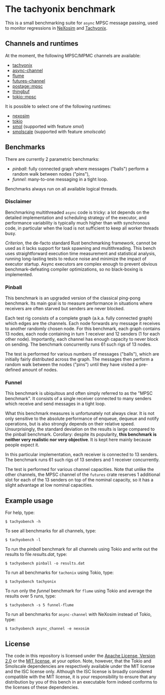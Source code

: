 # The tachyonix benchmark

This is a small benchmarking suite for `async` MPSC message passing, used to
monitor regressions in [NeXosim][nexosim] and [Tachyonix][tachyonix].

## Channels and runtimes

At the moment, the following MPSC/MPMC channels are available:

- [tachyonix]
- [async-channel]
- [flume]
- [futures-channel]
- [postage::mpsc]
- [thingbuf]
- [tokio::mpsc]

It is possible to select one of the following runtimes:

- [nexosim]
- [tokio]
- [smol] (supported with feature _smol_)
- [smolscale] (supported with feature _smolscale_)

[tachyonix]: https://github.com/asynchronics/tachyonix
[async-channel]: https://github.com/smol-rs/async-channel
[flume]: https://github.com/zesterer/flume
[futures-channel]: https://github.com/rust-lang/futures-rs
[postage::mpsc]: https://github.com/austinjones/postage-rs
[thingbuf]: https://github.com/hawkw/thingbuf
[tokio::mpsc]: https://github.com/tokio-rs/tokio
[nexosim]: https://github.com/asynchronics/nexosim
[tokio]: https://github.com/tokio-rs/tokio
[smol]: https://github.com/smol-rs/smol
[smolscale]: https://github.com/geph-official/smolscale

## Benchmarks

There are currently 2 parametric benchmarks:

- _pinball_: fully connected graph where messages ("balls") perform a random
  walk between nodes ("pins"),
- _funnel_: many-to-one messaging in a tight loop.

Benchmarks always run on all available logical threads.

### Disclaimer

Benchmarking multithreaded `async` code is tricky: a lot depends on the detailed
implementation and scheduling strategy of the executor, and performance
variability is typically much higher than with synchronous code, in particular
when the load is not sufficient to keep all worker threads busy.

_Criterion_, the de-facto standard Rust benchmarking framework, cannot be used
as it lacks support for task spawning and multithreading. This bench uses
straightforward execution time measurement and statistical analysis, running
long-lasting tests to reduce noise and minimize the impact of executor startup.
Async executors are complex enough to prevent obvious benchmark-defeating
compiler optimizations, so no black-boxing is implemented.

### Pinball

This benchmark is an upgraded version of the classical ping-pong benchmark. Its
main goal is to measure performance in situations where receivers are often
starved but senders are never blocked.

Each test rig consists of a complete graph (a.k.a. fully connected graph) which
edges are the channels. Each node forwards any message it receives to another
randomly chosen node. For this benchmark, each graph contains 13 nodes, each
node containing in turn 1 receiver and 12 senders (1 for each other node).
Importantly, each channel has enough capacity to never block on sending. The
benchmark concurrently runs 61 such rigs of 13 nodes.

The test is performed for various numbers of messages ("balls"), which are
initially fairly distributed across the graph. The messages then perform a
random walk between the nodes ("pins") until they have visited a pre-defined
amount of nodes.

### Funnel

This benchmark is ubiquitous and often simply referred to as the "MPSC
benchmark". It consists of a single receiver connected to many senders which
receive and send messages in a tight loop.

What this benchmark measures is unfortunately not always clear. It is not only
sensitive to the absolute performance of enqueue, dequeue and notify operations,
but is also strongly depends on their relative speed. Unsurprisingly, the
standard deviation on the results is large compared to the pinball benchmark.
Corollary: despite its popularity, **this benchmark is neither very realistic
nor very objective**. It is kept here mainly because people expect it.

In this particular implementation, each receiver is connected to 13 senders. The
benchmark runs 61 such rigs of 13 senders and 1 receiver concurrently.

The test is performed for various channel capacities. Note that unlike the other
channels, the MPSC channel of the `futures` crate reserves 1 additional slot for
each of the 13 senders on top of the nominal capacity, so it has a slight
advantage at low nominal capacities.

## Example usage

For help, type:

```
$ tachyobench -h
```

To see all benchmarks for all channels, type:

```
$ tachyobench -l
```

To run the _pinball_ benchmark for all channels using Tokio and write out the
results to file _results.dat_, type:

```
$ tachyobench pinball -o results.dat
```

To run all benchmarks for `tachonix` using Tokio, type:

```
$ tachyobench tachyonix
```

To run only the _funnel_ benchmark for `flume` using Tokio and average the
results over 5 runs, type:

```
$ tachyobench -s 5 funnel-flume
```

To run all benchmarks for `async-channel` with NeXosim instead of Tokio, type:

```
$ tachyobench async_channel -e nexosim
```

## License

The code in this repository is licensed under the [Apache License, Version
2.0](LICENSE-APACHE) or the [MIT license](LICENSE-MIT), at your option. Note,
however, that the Tokio and Smolscale dependencies are respectively available
under the MIT license and the ISC license only. Although the ISC license is
broadly considered compatible with the MIT license, it is your responsibility to
ensure that any distribution by you of this bench in an executable form indeed
conforms to the licenses of these dependencies.

